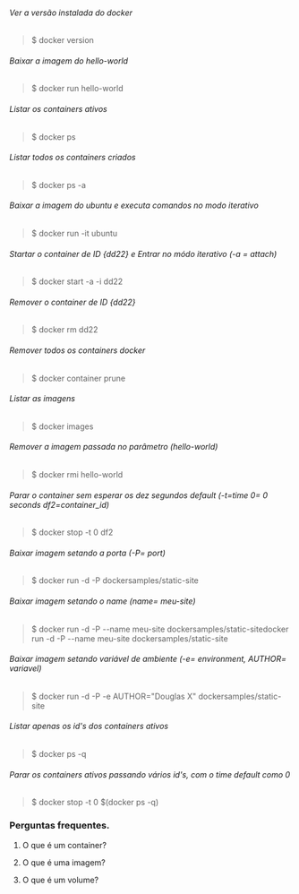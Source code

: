 ###### Ver a versão instalada do docker
>$ docker version

###### Baixar a imagem do hello-world 
>$ docker run hello-world

###### Listar os containers ativos
>$ docker ps

###### Listar todos os containers criados
>$ docker ps -a

###### Baixar a imagem do ubuntu e executa comandos no modo iterativo
>$ docker run -it ubuntu

###### Startar o container de ID {dd22} e Entrar no módo iterativo (-a = attach)
>$ docker start -a -i dd22

###### Remover o container de ID {dd22}
>$ docker rm dd22

###### Remover todos os containers docker
>$ docker container prune

###### Listar as imagens
>$ docker images

###### Remover a imagem passada no parâmetro (hello-world)
>$ docker rmi hello-world

###### Parar o container sem esperar os dez segundos default (-t=time 0= 0 seconds df2=container_id)
>$ docker stop -t 0 df2

###### Baixar imagem setando a porta (-P= port)
>$ docker run -d -P dockersamples/static-site

###### Baixar imagem setando o name (name= meu-site)
>$ docker run -d -P --name meu-site dockersamples/static-sitedocker run -d -P --name meu-site dockersamples/static-site

###### Baixar imagem setando variável de ambiente (-e= environment, AUTHOR= variavel)
>$ docker run -d -P -e AUTHOR="Douglas X" dockersamples/static-site

###### Listar apenas os id's dos containers ativos
>$ docker ps -q

###### Parar os containers ativos passando vários id's, com o time default como 0
>$ docker stop -t 0 $(docker ps -q)


### Perguntas frequentes.

1) O que é um container?


2) O que é uma imagem?


3) O que é um volume?

